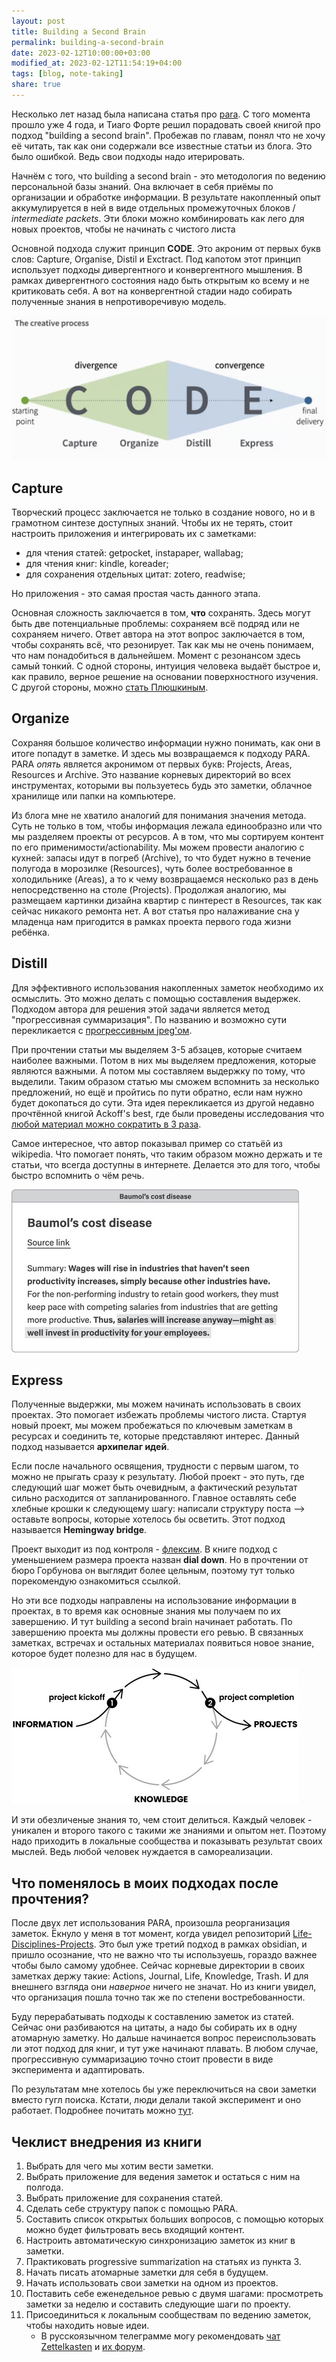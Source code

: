 ```yaml
---
layout: post
title: Building a Second Brain
permalink: building-a-second-brain
date: 2023-02-12T10:00:00+03:00
modified_at: 2023-02-12T11:54:19+04:00
tags: [blog, note-taking]
share: true
---
```


Несколько лет назад была написана статья про [para](https://vanadium23.me/para/). С того момента прошло уже 4 года, и Тиаго Форте решил порадовать своей книгой про подход "building a second brain". Пробежав по главам, понял что не хочу её читать, так как они содержали все известные статьи из блога. Это было ошибкой. Ведь свои подходы надо итерировать.

<!-- more -->

Начнём с того, что building a second brain - это методология по ведению персональной базы знаний. Она включает в себя приёмы по организации и обработке информации. В результате накопленный опыт аккумулируется в ней в виде отдельных промежуточных блоков / _intermediate packets_. Эти блоки можно комбинировать как лего для новых проектов, чтобы не начинать с чистого листа 

Основной подхода служит принцип **CODE**. Это акроним от первых букв слов: Capture, Organise, Distil и Exctract. Под капотом этот принцип использует подходы дивергентного и конвергентного мышления. В рамках дивергентного состояния надо быть открытым ко всему и не критиковать себя. А вот на конвергентной стадии надо собирать полученные знания в непротиворечивую модель.

![CODE diagram](/images/Pasted%20image%2020230211134034.png)

## Capture 

Творческий процесс заключается не только в создание нового, но и в грамотном синтезе доступных знаний. Чтобы их не терять, стоит настроить приложения и интегрировать их с заметками: 
- для чтения статей: getpocket, instapaper, wallabag;
- для чтения книг: kindle, koreader;
- для сохранения отдельных цитат: zotero, readwise;

Но приложения - это самая простая часть данного этапа. 

Основная сложность заключается в том, **что** сохранять. Здесь могут быть две потенциальные проблемы: сохраняем всё подряд или не сохраняем ничего. Ответ автора на этот вопрос заключается в том, чтобы сохранять всё, что резонирует. Так как мы не очень понимаем, что нам понадобиться в дальнейшем. Момент с резонансом здесь самый тонкий. С одной стороны, интуиция человека выдаёт быстрое и, как правило, верное решение на основании поверхностного изучения. С другой стороны, можно [стать Плюшкиным](https://vanadium23.me/openbox/ne-bud-plyushkinym/).

## Organize

Сохраняя большое количество информации нужно понимать, как они в итоге попадут в заметке. И здесь мы возвращаемся к подходу PARA. PARA _опять_ является акронимом от первых букв: Projects, Areas, Resources и Archive. Это название корневых директорий во всех инструментах, которыми вы пользуетесь будь это заметки, облачное хранилище или папки на компьютере. 

Из блога мне не хватило аналогий для понимания значения метода. Суть не только в том, чтобы информация лежала единообразно или что мы разделяем проекты от ресурсов. А в том, что мы сортируем контент по его применимости/actionability. Мы можем провести аналогию с кухней: запасы идут в погреб (Archive), то что будет нужно в течение полугода в морозилке (Resources), чуть более востребованное в холодильнике (Areas), а то к чему возвращаемся несколько раз в день непосредственно на столе (Projects). Продолжая аналогию, мы размещаем картинки дизайна квартир с пинтерест в Resources, так как сейчас никакого ремонта нет. А вот статья про налаживание сна у младенца нам пригодится в рамках проекта первого года жизни ребёнка.

## Distill

Для эффективного использования накопленных заметок необходимо их осмыслить. Это можно делать с помощью составления выдержек. Подходом автора для решения этой задачи является метод "прогрессивная суммаризация". По названию и возможно сути перекликается с [прогрессивным jpeg'ом](https://www.artlebedev.ru/kovodstvo/sections/167/). 

При прочтении статьи мы выделяем 3-5 абзацев, которые считаем наиболее важными. Потом в них мы выделяем предложения, которые являются важными. А потом мы составляем выдержку по тому, что выделили. Таким образом статью мы сможем вспомнить за несколько предложений, но ещё и пройтись по пути обратно, если нам нужно будет докопаться до сути. Эта идея перекликается из другой недавно прочтённой книгой Ackoff's best, где были проведены исследования что [любой материал можно сократить в 3 раза](https://vanadium23.me/openbox/quotes/202302011212/).

Самое интересное, что автор показывал пример со статьёй из wikipedia. Что помогает понять, что таким образом можно держать и те статьи, что всегда доступны в интернете. Делается это для того, чтобы быстро вспомнить о чём речь.

![Пример wiki статьи](/images/Screen%20Shot%202023-02-12%20at%2011.29.33.png)

## Express

Полученные выдержки, мы можем начинать использовать в своих проектах. Это помогает избежать проблемы чистого листа. Стартуя новый проект, мы можем пробежаться по ключевым заметкам в ресурсах и соединить те, которые представляют интерес. Данный подход называется **архипелаг идей**.

Если после начального освящения, трудности с первым шагом, то можно не прыгать сразу к результату. Любой проект - это путь, где следующий шаг может быть очевидным, а фактический результат сильно расходится от запланированного. Главное оставлять себе хлебные крошки к следующему шагу: написали структуру поста --> оставьте вопросы, которые хотелось бы осветить. Этот подход называется **Hemingway bridge**.

Проект выходит из под контроля - [флексим](https://bureau.ru/about/fff/).  В книге подход с уменьшением размера проекта назван **dial down**. Но в прочтении от бюро Горбунова он выглядит более цельным, поэтому тут только порекомендую ознакомиться ссылкой.

Но эти все подходы направлены на использование информации в проектах, в то время как основные знания мы получаем по их завершению. И тут building a second brain начинает работать. По завершению проекта мы должны провести его ревью. В связанных заметках, встречах и остальных материалах появиться новое знание, которое будет полезно для нас в будущем.

![Knowledge cycle](/images/Screen%20Shot%202023-02-12%20at%2011.38.18.png)


И эти обезличеные знания то, чем стоит делиться. Каждый человек - уникален и второго такого с такими же знаниями и опытом нет. Поэтому надо приходить в локальные сообщества и показывать результат своих мыслей. Ведь любой человек нуждается в самореализации.


## Что поменялось в моих подходах после прочтения?

После двух лет использования PARA, произошла реорганизация заметок. Ёкнуло у меня в тот момент, когда увидел репозиторий [Life-Disciplines-Projects](https://github.com/uwidev/life-disciplines-projects). Это был уже третий подход в рамках obsidian, и пришло осознание, что не важно что ты используешь, гораздо важнее чтобы было самому удобнее. Сейчас корневые директории в своих заметках держу такие: Actions, Journal, Life, Knowledge, Trash. И для внешнего взгляда они *наверное* ничего не значат. Но из книги увидел, что организация пошла точно так же по степени востребованности. 

Буду перерабатывать подходы к составлению заметок из статей. Сейчас они разбиваются на цитаты, а надо бы собирать их в одну атомарную заметку. Но дальше начинается вопрос переиспользовать ли этот подход для книг, и тут уже начинают плавать. В любом случае, прогрессивную суммаризацию точно стоит провести в виде эксперимента и адаптировать.

По результатам мне хотелось бы уже переключиться на свои заметки вместо гугл поиска. Кстати, люди делали такой эксперимент и оно работает. Подробнее почитать можно [тут](https://thesephist.com/posts/monocle/).

## Чеклист внедрения из книги

1. Выбрать для чего мы хотим вести заметки.
2. Выбрать приложение для ведения заметок и остаться с ним на полгода.
3. Выбрать приложение для сохранения статей.
4. Сделать себе структуру папок с помощью PARA.
5. Составить список открытых больших вопросов, с помощью которых можно будет фильтровать весь входящий контент.
6. Настроить автоматическую синхронизацию заметок из книг в заметки.
7. Практиковать progressive summarization на статьях из пункта 3.
8. Начать писать атомарные заметки для себя в будущем.
9. Начать использовать свои заметки на одном из проектов.
10. Поставить себе еженедельное ревью с двумя шагами: просмотреть заметки за неделю и составить следующие шаги по проекту.
11. Присоединиться к локальным сообществам по ведению заметок, чтобы находить новые идеи.
    * В русскоязычном телеграмме могу рекомендовать [чат Zettelkasten](https://t.me/Zettelkasten_ru/1) и [их форум](https://zttl.space/).
